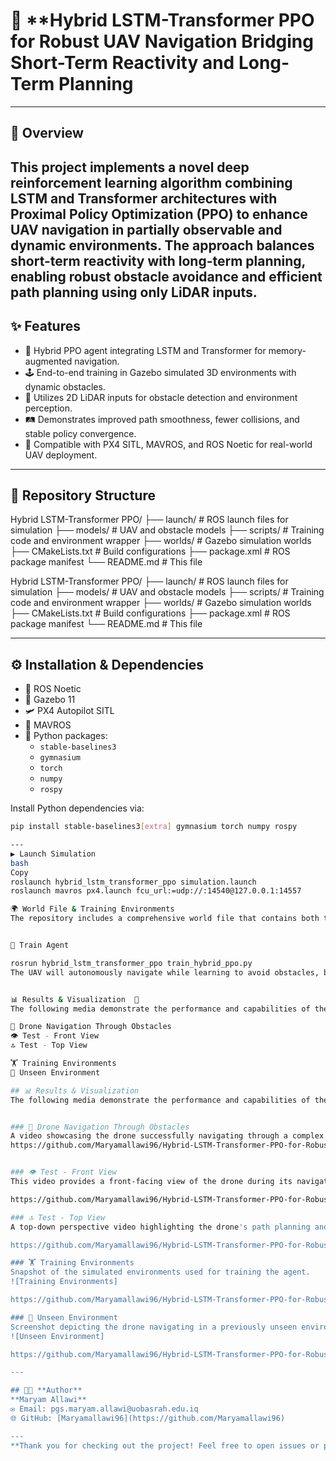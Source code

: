 # 🚁 **Hybrid LSTM-Transformer PPO for Robust UAV Navigation Bridging Short-Term Reactivity and Long-Term Planning 
---
## 📝 **Overview**  
This project implements a novel deep reinforcement learning algorithm combining LSTM and Transformer architectures with Proximal Policy Optimization (PPO) to enhance UAV navigation in partially observable and dynamic environments. The approach balances short-term reactivity with long-term planning, enabling robust obstacle avoidance and efficient path planning using only LiDAR inputs.
---
## ✨ **Features**  
- 🔄 Hybrid PPO agent integrating LSTM and Transformer for memory-augmented navigation.  
- 🕹️ End-to-end training in Gazebo simulated 3D environments with dynamic obstacles.  
- 📡 Utilizes 2D LiDAR inputs for obstacle detection and environment perception.  
- 🛤️ Demonstrates improved path smoothness, fewer collisions, and stable policy convergence.  
- 🤖 Compatible with PX4 SITL, MAVROS, and ROS Noetic for real-world UAV deployment.

---

## 📂 **Repository Structure**

Hybrid LSTM-Transformer PPO/
├── launch/ # ROS launch files for simulation
├── models/ # UAV and obstacle models
├── scripts/ # Training code and environment wrapper
├── worlds/ # Gazebo simulation worlds
├── CMakeLists.txt # Build configurations
├── package.xml # ROS package manifest
└── README.md # This file


Hybrid LSTM-Transformer PPO/
├── launch/ # ROS launch files for simulation
├── models/ # UAV and obstacle models
├── scripts/ # Training code and environment wrapper
├── worlds/ # Gazebo simulation worlds
├── CMakeLists.txt # Build configurations
├── package.xml # ROS package manifest
└── README.md # This file

---

## ⚙️ **Installation & Dependencies**

- 🐢 ROS Noetic  
- 🌌 Gazebo 11  
- 🛩️ PX4 Autopilot SITL  
- 🚀 MAVROS  
- 🐍 Python packages:  
  - `stable-baselines3`  
  - `gymnasium`  
  - `torch`  
  - `numpy`  
  - `rospy`  

Install Python dependencies via:

```bash
pip install stable-baselines3[extra] gymnasium torch numpy rospy

---
▶️ Launch Simulation
bash
Copy
roslaunch hybrid_lstm_transformer_ppo simulation.launch
roslaunch mavros px4.launch fcu_url:=udp://:14540@127.0.0.1:14557

🌍 World File & Training Environments
The repository includes a comprehensive world file that contains both the training environment and the generalization environment, allowing the agent to learn and be evaluated in varied scenarios


🤖 Train Agent

rosrun hybrid_lstm_transformer_ppo train_hybrid_ppo.py
The UAV will autonomously navigate while learning to avoid obstacles, balancing reactive and strategic planning


📊 Results & Visualization  📸
The following media demonstrate the performance and capabilities of the Hybrid LSTM-Transformer PPO for UAV navigation:

🎯 Drone Navigation Through Obstacles
👁️ Test - Front View
🔝 Test - Top View

🏋️ Training Environments 
🌟 Unseen Environment  

## 📊 Results & Visualization
The following media demonstrate the performance and capabilities of the Hybrid LSTM-Transformer PPO for UAV navigation:


### 🎯 Drone Navigation Through Obstacles
A video showcasing the drone successfully navigating through a complex obstacle course using the trained policy.  
https://github.com/Maryamallawi96/Hybrid-LSTM-Transformer-PPO-for-Robust-UAV-Navigation-/blob/main/Media3/Drone%20Navigation%20Through%20Obstacles..MP4


### 👁️ Test - Front View
This video provides a front-facing view of the drone during its navigation trials.  

https://github.com/Maryamallawi96/Hybrid-LSTM-Transformer-PPO-for-Robust-UAV-Navigation-/blob/main/Media3/Test%20(front%20view).mp4

### 🔝 Test - Top View
A top-down perspective video highlighting the drone's path planning and obstacle avoidance.  

https://github.com/Maryamallawi96/Hybrid-LSTM-Transformer-PPO-for-Robust-UAV-Navigation-/blob/main/Media3/Test%20(Top%20view.mp4

### 🏋️ Training Environments  
Snapshot of the simulated environments used for training the agent.  
![Training Environments]

https://github.com/Maryamallawi96/Hybrid-LSTM-Transformer-PPO-for-Robust-UAV-Navigation-/blob/main/Media3/Training%20environments.png

### 🌟 Unseen Environment  
Screenshot depicting the drone navigating in a previously unseen environment to evaluate generalization.  
![Unseen Environment]

https://github.com/Maryamallawi96/Hybrid-LSTM-Transformer-PPO-for-Robust-UAV-Navigation-/blob/main/Media3/unseen%20env.png

---

## 👩‍💻 **Author**  
**Maryam Allawi**  
✉️ Email: pgs.maryam.allawi@uobasrah.edu.iq  
🌐 GitHub: [Maryamallawi96](https://github.com/Maryamallawi96)

---
**Thank you for checking out the project! Feel free to open issues or pull requests for improvements.** 🚀

